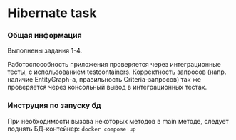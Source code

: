 # Hibernate task

### Общая информация
Выполнены задания 1-4. 

Работоспособность приложения проверяется через интеграционные тесты, с использованием testcontainers.
Корректность запросов (напр. наличие EntityGraph-а, правильность Criteria-запросов) так же 
проверяется через консольный вывод в интеграционных тестах.

### Инструция по запуску бд
При необходимости вызова некоторых методов в main методе, следует поднять БД-контейнер: 
```docker compose up```

